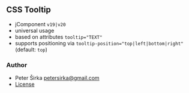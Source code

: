 ## CSS Tooltip

- jComponent `v19|v20`
- universal usage
- based on attributes `tooltip="TEXT"`
- supports positioning via `tooltip-position="top|left|bottom|right"` (default: `top`)

### Author

- Peter Širka <petersirka@gmail.com>
- [License](https://www.totaljs.com/license/)